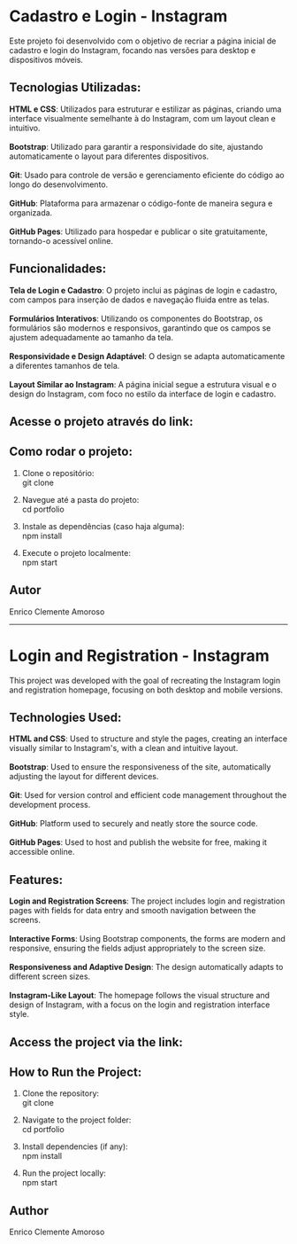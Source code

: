# Cadastro e Login - Instagram
Este projeto foi desenvolvido com o objetivo de recriar a página inicial de cadastro e login do Instagram, focando nas versões para desktop e dispositivos móveis.

## Tecnologias Utilizadas:
**HTML e CSS**: Utilizados para estruturar e estilizar as páginas, criando uma interface visualmente semelhante à do Instagram, com um layout clean e intuitivo.<br><br>
**Bootstrap**: Utilizado para garantir a responsividade do site, ajustando automaticamente o layout para diferentes dispositivos.<br><br>
**Git**: Usado para controle de versão e gerenciamento eficiente do código ao longo do desenvolvimento.<br><br>
**GitHub**: Plataforma para armazenar o código-fonte de maneira segura e organizada.<br><br>
**GitHub Pages**: Utilizado para hospedar e publicar o site gratuitamente, tornando-o acessível online.

## Funcionalidades:
**Tela de Login e Cadastro**: O projeto inclui as páginas de login e cadastro, com campos para inserção de dados e navegação fluida entre as telas.<br><br>
**Formulários Interativos**: Utilizando os componentes do Bootstrap, os formulários são modernos e responsivos, garantindo que os campos se ajustem adequadamente ao tamanho da tela.<br><br>
**Responsividade e Design Adaptável**: O design se adapta automaticamente a diferentes tamanhos de tela.<br><br>
**Layout Similar ao Instagram**: A página inicial segue a estrutura visual e o design do Instagram, com foco no estilo da interface de login e cadastro.

## Acesse o projeto através do link:

## Como rodar o projeto:
1. Clone o repositório:<br>
git clone

2. Navegue até a pasta do projeto:<br>
cd portfolio

3. Instale as dependências (caso haja alguma):<br>
npm install

4. Execute o projeto localmente:<br>
npm start

## Autor
Enrico Clemente Amoroso

__________________________________________________________________________________________________________

# Login and Registration - Instagram
This project was developed with the goal of recreating the Instagram login and registration homepage, focusing on both desktop and mobile versions.

## Technologies Used:
**HTML and CSS**: Used to structure and style the pages, creating an interface visually similar to Instagram's, with a clean and intuitive layout.<br><br>
**Bootstrap**: Used to ensure the responsiveness of the site, automatically adjusting the layout for different devices.<br><br>
**Git**: Used for version control and efficient code management throughout the development process.<br><br>
**GitHub**: Platform used to securely and neatly store the source code.<br><br>
**GitHub Pages**: Used to host and publish the website for free, making it accessible online.

## Features:
**Login and Registration Screens**: The project includes login and registration pages with fields for data entry and smooth navigation between the screens.<br><br>
**Interactive Forms**: Using Bootstrap components, the forms are modern and responsive, ensuring the fields adjust appropriately to the screen size.<br><br>
**Responsiveness and Adaptive Design**: The design automatically adapts to different screen sizes.<br><br>
**Instagram-Like Layout**: The homepage follows the visual structure and design of Instagram, with a focus on the login and registration interface style.

## Access the project via the link:

## How to Run the Project:
1. Clone the repository:<br>
git clone

2. Navigate to the project folder:<br>
cd portfolio

3. Install dependencies (if any):<br>
npm install

4. Run the project locally:<br>
npm start

## Author
Enrico Clemente Amoroso

